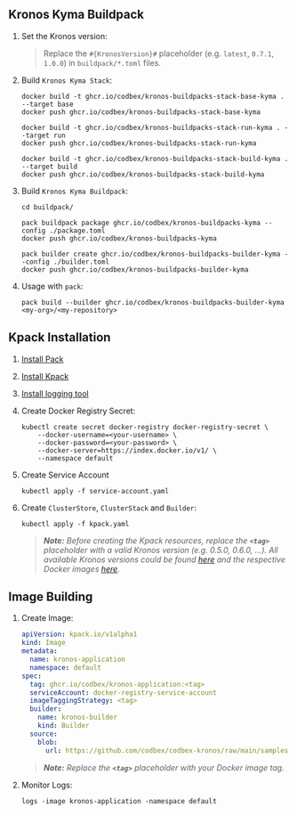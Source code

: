## Kronos Kyma Buildpack

1. Set the Kronos version:
    > Replace the `#{KronosVersion}#` placeholder (e.g. `latest`, `0.7.1`, `1.0.0`) in `buildpack/*.toml` files.

1. Build `Kronos Kyma Stack`:

    ```
    docker build -t ghcr.io/codbex/kronos-buildpacks-stack-base-kyma . --target base
    docker push ghcr.io/codbex/kronos-buildpacks-stack-base-kyma

    docker build -t ghcr.io/codbex/kronos-buildpacks-stack-run-kyma . --target run
    docker push ghcr.io/codbex/kronos-buildpacks-stack-run-kyma

    docker build -t ghcr.io/codbex/kronos-buildpacks-stack-build-kyma . --target build
    docker push ghcr.io/codbex/kronos-buildpacks-stack-build-kyma
    ```

1. Build `Kronos Kyma Buildpack`:

    ```
    cd buildpack/

    pack buildpack package ghcr.io/codbex/kronos-buildpacks-kyma --config ./package.toml
    docker push ghcr.io/codbex/kronos-buildpacks-kyma

    pack builder create ghcr.io/codbex/kronos-buildpacks-builder-kyma --config ./builder.toml
    docker push ghcr.io/codbex/kronos-buildpacks-builder-kyma
    ```

1. Usage with `pack`:

    ```
    pack build --builder ghcr.io/codbex/kronos-buildpacks-builder-kyma <my-org>/<my-repository>
    ```

## Kpack Installation

1. [Install Pack](https://buildpacks.io/docs/tools/pack/#install)
1. [Install Kpack](https://github.com/pivotal/kpack/blob/main/docs/install.md)
1. [Install logging tool](https://github.com/pivotal/kpack/blob/main/docs/logs.md)
1. Create Docker Registry Secret:
    ```
    kubectl create secret docker-registry docker-registry-secret \
        --docker-username=<your-username> \
        --docker-password=<your-password> \
        --docker-server=https://index.docker.io/v1/ \
        --namespace default
    ```


1. Create Service Account
    ```
    kubectl apply -f service-account.yaml
    ```


1. Create `ClusterStore`, `ClusterStack` and `Builder`:

    ```
    kubectl apply -f kpack.yaml
    ```
    
    > _**Note:** Before creating the Kpack resources, replace the **`<tag>`** placeholder with a valid Kronos version (e.g. 0.5.0, 0.6.0, ...). All available Kronos versions could be found [here](https://github.com/codbex/codbex-kronos/releases) and the respective Docker images [here](https://github.com/orgs/codbex/packages?repo_name=codbex-kronos)._

## Image Building

1. Create Image:

    ```yaml
    apiVersion: kpack.io/v1alpha1
    kind: Image
    metadata:
      name: kronos-application
      namespace: default
    spec:
      tag: ghcr.io/codbex/kronos-application:<tag>
      serviceAccount: docker-registry-service-account
      imageTaggingStrategy: <tag>
      builder:
        name: kronos-builder
        kind: Builder
      source:
        blob:
          url: https://github.com/codbex/codbex-kronos/raw/main/samples/xsjs-simple.zip
    ```

    > _**Note:** Replace the **`<tag>`** placeholder with your Docker image tag._

1. Monitor Logs:

    ```
    logs -image kronos-application -namespace default
    ```
